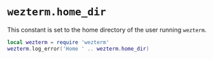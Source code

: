 # `wezterm.home_dir`

This constant is set to the home directory of the user running `wezterm`.

```lua
local wezterm = require 'wezterm'
wezterm.log_error('Home ' .. wezterm.home_dir)
```


